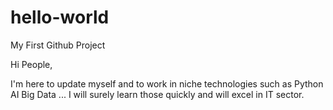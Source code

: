 # hello-world
My First Github Project

Hi People,

I'm here to update myself and to work in niche technologies such as 
Python
AI
Big Data ...
I will surely learn those quickly and will excel in IT sector.
